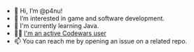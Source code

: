 - 👋 Hi, I’m @p4nu!
- 👀 I’m interested in game and software development.
- 🌱 I'm currently learning Java.
- 👩‍💻 <a href="https://www.codewars.com/users/p4nu" target="_blank">I'm an active Codewars user</a>
- 📫 You can reach me by opening an issue on a related repo. 

<!---
p4nu/p4nu is a ✨ special ✨ repository because its `README.md` (this file) appears on your GitHub profile.
You can click the Preview link to take a look at your changes.
--->
